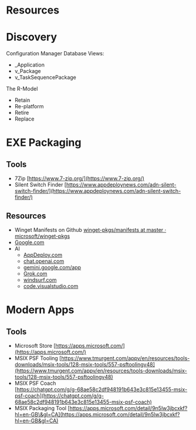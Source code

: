 # Resources

# Discovery

Configuration Manager Database Views:

* \_Application  
* v\_Package  
* v\_TaskSequencePackage

The R-Model

* Retain  
* Re-platform  
* Retire  
* Replace

# EXE Packaging

## Tools

* 7Zip
  [https://www.7-zip.org/](https://www.7-zip.org/)
* Silent Switch Finder
  [https://www.appdeploynews.com/adn-silent-switch-finder/](https://www.appdeploynews.com/adn-silent-switch-finder/)

## Resources

* Winget Manifests on Github
  [winget-pkgs/manifests at master · microsoft/winget-pkgs](https://github.com/microsoft/winget-pkgs/tree/master/manifests)
* [Google.com](http://Google.com)
* AI
  * [AppDeploy.com](http://AppDeploy.com)
  * [chat.openai.com](http://chat.openai.com)
  * [gemini.google.com/app](http://gemini.google.com/app)
  * [Grok.com](http://Grok.com)
  * [windsurf.com](http://windsurf.com)
  * [code.visualstudio.com](http://code.visualstudio.com)

# Modern Apps

## Tools

* Microsoft Store
  [https://apps.microsoft.com/](https://apps.microsoft.com/)
* MSIX PSF Tooling
  [https://www.tmurgent.com/appv/en/resources/tools-downloads/msix-tools/128-msix-tools/557-psftoolingv48](https://www.tmurgent.com/appv/en/resources/tools-downloads/msix-tools/128-msix-tools/557-psftoolingv48)  
* MSIX PSF Coach  
  [https://chatgpt.com/g/g-68ae58c2df948191b643e3c815e13455-msix-psf-coach](https://chatgpt.com/g/g-68ae58c2df948191b643e3c815e13455-msix-psf-coach)
* MSIX Packaging Tool
  [https://apps.microsoft.com/detail/9n5lw3jbcxkf?hl=en-GB\&gl=CA](https://apps.microsoft.com/detail/9n5lw3jbcxkf?hl=en-GB&gl=CA)
